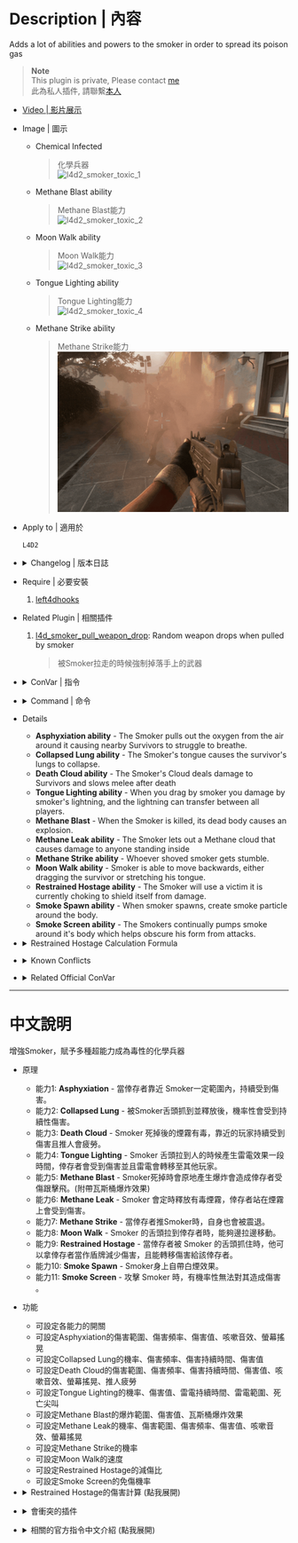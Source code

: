 # Description | 內容
Adds a lot of abilities and powers to the smoker in order to spread its poison gas

> __Note__ <br/>
This plugin is private, Please contact [me](https://github.com/fbef0102/Game-Private_Plugin#私人插件列表-private-plugins-list)<br/>
此為私人插件, 請聯繫[本人](https://github.com/fbef0102/Game-Private_Plugin#私人插件列表-private-plugins-list)

* [Video | 影片展示](https://youtu.be/UmWtG9x5MEM)

* Image | 圖示
	* Chemical Infected
		> 化學兵器
		<br/>![l4d2_smoker_toxic_1](image/l4d2_smoker_toxic_1.gif)
	* Methane Blast ability
		> Methane Blast能力
		<br/>![l4d2_smoker_toxic_2](image/l4d2_smoker_toxic_2.gif)
	* Moon Walk ability
		> Moon Walk能力
		<br/>![l4d2_smoker_toxic_3](image/l4d2_smoker_toxic_3.gif)
	* Tongue Lighting ability
		> Tongue Lighting能力
		<br/>![l4d2_smoker_toxic_4](image/l4d2_smoker_toxic_4.gif)
	* Methane Strike ability
		> Methane Strike能力
		<br/>![l4d2_smoker_toxic_5](image/l4d2_smoker_toxic_5.gif)

* Apply to | 適用於
	```
	L4D2
	```

* <details><summary>Changelog | 版本日誌</summary>

	```php
	//Mortiegama @ 2014-2017
	//HarryPotter @ 2023
	```
	* v1.0h (2023-5-31)
		* Remake code, convert code to latest syntax
		* Fix warnings when compiling on SourceMod 1.11.
		* Optimize code and improve performance
		* Replace Gamedata with left4dhooks
		* Delete "Tongue Strip", "Tongue Whip", "Void Pocket" ability
		* Add "Smoke Spawn" ability
		* Add "Tongue Lighting" ability from [Smoker's Lightning by panxiaohai](https://forums.alliedmods.net/showthread.php?t=137088)
		* Add "Death Cloud" ability from [Smoker Cloud Damage (fork) by Dragokas](https://forums.alliedmods.net/showthread.php?t=339852)

	* v1.2
		* [Original Plugin by Mortiegama](https://forums.alliedmods.net/showthread.php?t=234442)
</details>

* Require | 必要安裝
	1. [left4dhooks](https://forums.alliedmods.net/showthread.php?t=321696)

* Related Plugin | 相關插件
	1. [l4d_smoker_pull_weapon_drop](/Plugin_插件/Smoker_舌頭/l4d_smoker_pull_weapon_drop): Random weapon drops when pulled by smoker
		> 被Smoker拉走的時候強制掉落手上的武器

* <details><summary>ConVar | 指令</summary>

	* cfg/sourcemod/l4d2_smoker_toxic.cfg
		```php
		/*Asphyxiation ability*/
		// If 1, Enables Asphyxiation ability: The Smoker pulls out the oxygen from the air around it causing nearby Survivors to struggle to breathe.
		l4d2_smoker_toxic_asphyxiation_enable "1"

		// Amount of damage caused by Asphyxiation.
		l4d2_smoker_toxic_asphyxiation_damage "3"

		// Soundfile being played on each damage caused by Asphyxiation (relative to to sound/, empty=disable)
		l4d2_smoker_toxic_asphyxiation_damage_sound "player/survivor/voice/choke_5.wav"

		// Frequency in which a Survivor nearby the Smoker will be injured.
		l4d2_smoker_toxic_asphyxiation_frequency "1.0"

		// Area size around the Smoker that can cause Asphyxiation of Survivors.
		l4d2_smoker_toxic_asphyxiation_size "100.0"

		/*Collapsed Lung ability*/
		// If 1, Enables Collapsed Lung ability: The Smoker's tongue causes the survivor's lungs to collapse.
		l4d2_smoker_toxic_collapsedlung_enable "1"

		// Chance that a Survivor's lungs are collapsed. (100 = 100%)
		l4d2_smoker_toxic_collapsedlung_chance "100"

		// How much damage is inflicted by Collapsed Lung each second.
		l4d2_smoker_toxic_collapsedlung_damage "1"

		// For how many seconds does the Collapsed Lung last.
		l4d2_smoker_toxic_collapsedlung_duration "5"

		/*Collapsed Lung ability*/
		// If 1,Enables Death Cloud ability: The Smoker's Cloud deals damage to Survivors and slows melee after death
		l4d2_smoker_toxic_deathcloud_enable "1"

		// If 1, Enable the Death Cloud Damage Stopping Reviving
		// Minimum: "1.000000"
		l4d2_smoker_toxic_deathcloud_blocks_revive "0"

		// Amount of damage the Death Cloud deals each time
		l4d2_smoker_toxic_deathcloud_damage "2.0"

		// Soundfile being played on each damage caused by Methane cloud (relative to to sound/, empty=disable)
		l4d2_smoker_toxic_deathcloud_damage_sound "player/survivor/voice/choke_8.wav"

		// Frequency that standing in the Death Cloud will cause damage.
		l4d2_smoker_toxic_deathcloud_frequency "1.0"

		// How long the Death Cloud damage persists
		l4d2_smoker_toxic_deathcloud_life "15.0"

		// If 1, Enable the Death Cloud Melee Slow Effect, it makes the survivors become fatigued more quickly and unable to shove
		l4d2_smoker_toxic_deathcloud_meleeslow_enable "1"

		// Radius of gas Death Cloud damage
		l4d2_smoker_toxic_deathcloud_radius "200"

		// If 1, Enable the Death Cloud Damage Shake
		l4d2_smoker_toxic_deathcloud_shake_enable "1"

		/*Tongue Lighting ability*/
		// If 1, Enables Tongue Lighting ability: When you drag by smoker you damage by smoker's lightning, and the lightning can transfer between all players.
		l4d2_smoker_toxic_lighting_enable "1"

		// Chance that smoker's Tongue creates lighting. (100 = 100%)
		l4d2_smoker_toxic_lighting_chance "100"

		// Tongue Lighting Damage at first hit
		l4d2_smoker_toxic_lighting_damage_first "6.0"

		// Tongue Lighting Damage per second
		l4d2_smoker_toxic_lighting_damage_per_second "3.0"

		// If 1, player would vocalize death scream if damage by lightning
		l4d2_smoker_toxic_lighting_death_scream "1"

		// Lightning's life
		l4d2_smoker_toxic_lighting_life "6.0"

		// Lightning transfer range.
		l4d2_smoker_toxic_lighting_range "500.0"

		/*Methane Blast ability*/
		// If 1, Enables Methane Blast ability: When the Smoker is killed, its dead body causes an explosion.
		l4d2_smoker_toxic_methaneblast_enable "1"

		// If 1, Create explosive effect from Methane Blast.
		l4d2_smoker_toxic_methaneblast_explosive "1"

		// Amount of damage caused in the inner range of Methane Blast.
		l4d2_smoker_toxic_methaneblast_inner_damage "10"

		// Power behind the inner range of Methane Blast. (0=Don't send survivors flying)
		l4d2_smoker_toxic_methaneblast_inner_power "200.0"

		// Range the inner blast radius will extend from Methane Blast.
		l4d2_smoker_toxic_methaneblast_inner_range "100.0"

		// Amount of damage caused in the outer range of Methane Blast.
		l4d2_smoker_toxic_methaneblast_outer_damage "5"

		// Power behind the outer range of Methane Blast. (0=Don't send survivors flying)
		l4d2_smoker_toxic_methaneblast_outer_power "100.0"

		// Range the outer blast radius will extend from Methane Blast.
		l4d2_smoker_toxic_methaneblast_outer_range "200.0"

		/*Methane Blast ability*/
		// If 1, Enables Methane Leak ability: The Smoker lets out a Methane cloud that causes damage to anyone standing inside
		l4d2_smoker_toxic_methaneleak_enable "1"

		// Frequency that standing in the Methane cloud will cause damage.
		l4d2_smoker_toxic_methaneleak_frequency "2.0"

		// Period of time the Methane cloud persists.
		l4d2_smoker_toxic_methaneleak_life "10.0"

		// If 1, Enable the Methane cloud Shake 
		l4d2_smoker_toxic_methaneleak_shake "1"

		// Area size of the Methane cloud will cover.
		l4d2_smoker_toxic_methaneleak_size "100.0"

		/*Methane Blast ability*/
		// If 1, Enables Methane Strike ability: Whoever shoved smoker gets stumble.
		l4d2_smoker_toxic_methanestrike_enable "1"

		// If 1, Enables Moon Walk ability: Smoker is able to move backwards, either dragging the survivor or stretching his tongue.
		l4d2_smoker_toxic_moonwalk_enable "1"

		/*Moon Walk ability*/
		// If 1, Enables Moon Walk ability: Smoker is able to move backwards, either dragging the survivor or stretching his tongue.
		l4d2_smoker_toxic_moonwalk_enable "1"

		// How fast will the Smoker can move after a tongue grab and drag.
		l4d2_smoker_toxic_moonwalk_speed "250"

		/*Restrained Hostage ability*/
		// If 1, Enables Restrained Hostage ability: The Smoker will use a victim it is currently choking to shield itself from damage.
		l4d2_smoker_toxic_restrainedhostage_enable "1"

		// Damage that inflicted to the Survivor while Restrained Hostage enabled..
		// Damge = the damage smoker received / this cvar valve (0=No damage)
		l4d2_smoker_toxic_restrainedhostage_divisor "30"

		// Percent of damage the Smoker avoids using a Survivor as a Hostage.
		l4d2_smoker_toxic_restrainedhostage_percent "0.7"

		/*Smoke Spawn ability*/
		// If 1, Enables Smoke Spawn ability: When smoker spawns, create smoke particle around the body.
		l4d2_smoker_toxic_smoker_spawn_enable "1"
		
		/*Smoke Screen ability*/
		// If 1, Enables Smoke Screen ability: The Smokers continually pumps smoke around it's body which helps obscure his form from attacks.
		l4d2_smoker_toxic_smokescreen_enable "1"

		// Chance that Smoke Screen will cause an attack to miss. (8 = 8%)
		l4d2_smoker_toxic_smokescreen_chance "8"
		```
</details>

* <details><summary>Command | 命令</summary>

	None
</details>

* Details
	* <b>Asphyxiation ability</b> - The Smoker pulls out the oxygen from the air around it causing nearby Survivors to struggle to breathe.
	* <b>Collapsed Lung ability</b> - The Smoker's tongue causes the survivor's lungs to collapse.
	* <b>Death Cloud ability</b> - The Smoker's Cloud deals damage to Survivors and slows melee after death
	* <b>Tongue Lighting ability</b> - When you drag by smoker you damage by smoker's lightning, and the lightning can transfer between all players.
	* <b>Methane Blast</b> - When the Smoker is killed, its dead body causes an explosion.
	* <b>Methane Leak ability</b> - The Smoker lets out a Methane cloud that causes damage to anyone standing inside
	* <b>Methane Strike ability</b> - Whoever shoved smoker gets stumble.
	* <b>Moon Walk ability</b> - Smoker is able to move backwards, either dragging the survivor or stretching his tongue.
	* <b>Restrained Hostage ability</b> - The Smoker will use a victim it is currently choking to shield itself from damage.
	* <b>Smoke Spawn ability</b> - When smoker spawns, create smoke particle around the body.
	* <b>Smoke Screen ability</b> - The Smokers continually pumps smoke around it's body which helps obscure his form from attacks.

* <details><summary>Restrained Hostage Calculation Formula</summary>
	
	> Example: Smoker gets AWP shot while pulling a survivor<br/>
	AWP 1 shot damage = 90<br/>
	Smoker receive damage = 90 * 0.7 = 63<br/>
	Survivor receive damage = 63 / 30.0 = 2.1<br/>
	```php
	l4d2_smoker_toxic_restrainedhostage_divisor "30.0"
	l4d2_smoker_toxic_restrainedhostage_percent "0.7"
	```
</details>

* <details><summary>Known Conflicts</summary>
	
	If you don't use any of these plugins at all, no need to worry about conflicts.
	1. [Special Infected Ability Movement by Silvers](https://forums.alliedmods.net/showthread.php?p=2590861)
		* Don't allow smoker ability movement with this plugin while using "Moon Walk" ability.
</details>

* <details><summary>Related Official ConVar</summary>

	* write down the following cvars in cfg/server.cfg
		```php
		// Smoker move Speed (default: 210)
		sm_cvar z_gas_speed "210"

		// Smoker CD when tounge fails (in coop: 15, in versus: 3)
		sm_cvar tongue_miss_delay  	"15"

		//Smoker CD after successful tongue hit (in coop: 20, in versus: 15)
		sm_cvar tongue_hit_delay  	"20"
		```
</details>

- - - -
# 中文說明
增強Smoker，賦予多種超能力成為毒性的化學兵器

* 原理
	* 能力1: <b>Asphyxiation</b> - 當倖存者靠近 Smoker一定範圍內，持續受到傷害。
	* 能力2: <b>Collapsed Lung</b> - 被Smoker舌頭抓到並釋放後，機率性會受到持續性傷害。
	* 能力3: <b>Death Cloud</b> - Smoker 死掉後的煙霧有毒，靠近的玩家持續受到傷害且推人會疲勞。 
	* 能力4: <b>Tongue Lighting</b> - Smoker 舌頭拉到人的時候產生雷電效果一段時間，倖存者會受到傷害並且雷電會轉移至其他玩家。
	* 能力5: <b>Methane Blast</b> - Smoker死掉時會原地產生爆炸會造成倖存者受傷跟擊飛。(附帶瓦斯桶爆炸效果)
	* 能力6: <b>Methane Leak</b> - Smoker 會定時釋放有毒煙霧，倖存者站在煙霧上會受到傷害。
	* 能力7: <b>Methane Strike</b> - 當倖存者推Smoker時，自身也會被震退。
	* 能力8: <b>Moon Walk</b> - Smoker 的舌頭拉到倖存者時，能夠邊拉邊移動。
	* 能力9: <b>Restrained Hostage</b> - 當倖存者被 Smoker 的舌頭抓住時，他可以拿倖存者當作盾牌減少傷害，且能轉移傷害給該倖存者。
	* 能力10: <b>Smoke Spawn</b> - Smoker身上自帶白煙效果。
	* 能力11: <b>Smoke Screen</b> - 攻擊 Smoker 時，有機率性無法對其造成傷害 。

* 功能
	* 可設定各能力的開關
	* 可設定Asphyxiation的傷害範圍、傷害頻率、傷害值、咳嗽音效、螢幕搖晃
	* 可設定Collapsed Lung的機率、傷害頻率、傷害持續時間、傷害值
	* 可設定Death Cloud的傷害範圍、傷害頻率、傷害持續時間、傷害值、咳嗽音效、螢幕搖晃、推人疲勞
	* 可設定Tongue Lighting的機率、傷害值、雷電持續時間、雷電範圍、死亡尖叫
	* 可設定Methane Blast的爆炸範圍、傷害值、瓦斯桶爆炸效果
	* 可設定Methane Leak的機率、傷害範圍、傷害頻率、傷害值、咳嗽音效、螢幕搖晃
	* 可設定Methane Strike的機率
	* 可設定Moon Walk的速度
	* 可設定Restrained Hostage的減傷比
	* 可設定Smoke Screen的免傷機率

* <details><summary>Restrained Hostage的傷害計算 (點我展開)</summary>
	
	> 舉例: Smoker 拉走倖存者並被AWP射中一槍<br/>
	Smoker 一槍傷害 = 90<br/>
	Charger 受到的傷害 = 90 * 0.7 = 63<br/>
	倖存者 受到的傷害 = 63 / 30.0 = 2.1<br/>
	```php
	l4d2_smoker_toxic_restrainedhostage_divisor "30.0"
	l4d2_smoker_toxic_restrainedhostage_percent "0.7"
	```
</details>

* <details><summary>會衝突的插件</summary>
	
	如果沒安裝以下插件就不需要擔心衝突
	1. [Special Infected Ability Movement by Silvers](https://forums.alliedmods.net/showthread.php?p=2590861)
		* 這個插件可以讓Smoker使用能力時自由移動，與"Moon Walk"能力會有衝突
</details>

* <details><summary>相關的官方指令中文介紹 (點我展開)</summary>

	* 以下指令寫入文件 cfg/server.cfg，可自行調整
		```php
		// Smoker 移動速度 (預設: 210)
		sm_cvar z_gas_speed "210"

		// Smoker 舌頭沒有拉到人，重新使用能力的CD (戰役: 15, 對抗: 6)
		sm_cvar tongue_miss_delay  	"15"

		//Smoker 舌頭成功拉到人後，重新使用能力的CD (戰役: 20, 對抗: 15)
		sm_cvar tongue_hit_delay  	"20"
		```
</details>